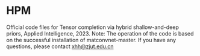 # HPM
Official code files for Tensor completion via hybrid shallow-and-deep priors, Applied Intelligence, 2023.
Note: The operation of the code is based on the successful installation of matconvnet-master. If you have any questions, please contact xhh@zjut.edu.cn

